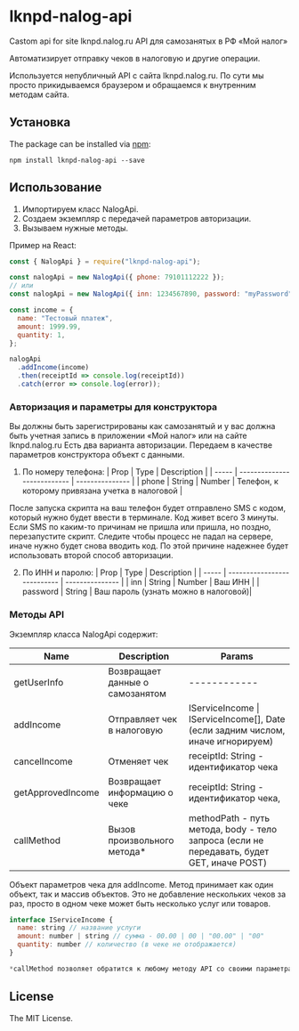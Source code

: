 # lknpd-nalog-api

Castom api for site lknpd.nalog.ru
API для самозанятых в РФ «Мой налог»

Автоматизирует отправку чеков в налоговую и другие операции.

Используетcя непубличный API с сайта lknpd.nalog.ru. По сути мы просто прикидываемся браузером и обращаемся к внутренним методам сайта.

## Установка

The package can be installed via [npm](https://github.com/npm/cli):

```
npm install lknpd-nalog-api --save
```

## Использование

1. Импортируем класс NalogApi.
2. Создаем экземпляр с передачей параметров авторизации.
3. Вызываем нужные методы.

Пример на React:

```js
const { NalogApi } = require("lknpd-nalog-api");

const nalogApi = new NalogApi({ phone: 79101112222 });
// или
const nalogApi = new NalogApi({ inn: 1234567890, password: "myPassword" });

const income = {
  name: "Тестовый платеж",
  amount: 1999.99,
  quantity: 1,
};

nalogApi
  .addIncome(income)
  .then(receiptId => console.log(receiptId))
  .catch(error => console.log(error));
```

### Авторизация и параметры для конструктора

Вы должны быть зарегистрированы как самозанятый и у вас должна быть учетная запись в приложении «Мой налог» или на сайте lknpd.nalog.ru
Есть два варианта авторизации. Передаем в качестве параметров конструктора объект с данными.

1. По номеру телефона:
| Prop  | Type                        | Description     |
| ----- | --------------------------- | --------------- |
| phone | String \| Number | Телефон, к которому привязана учетка в налоговой   |

После запуска скрипта на ваш телефон будет отправлено SMS с кодом, который нужно будет ввести в терминале. Код живет всего 3 минуты. Если SMS по каким-то причинам не пришла или пришла, но поздно, перезапустите скрипт. Следите чтобы процесс не падал на сервере, иначе нужно будет снова вводить код. По этой причине надежнее будет использовать второй способ авторизации.

2. По ИНН и паролю:
| Prop  | Type                        | Description     |
| ----- | --------------------------- | --------------- |
| inn   | String \| Number | Ваш ИНН |
| password | String | Ваш пароль (узнать можно в налоговой)|

### Методы API

Экземпляр класса NalogApi содержит:

| Name   | Description  | Params |
| ----------- | --------------- |-----------|
| getUserInfo  | Возвращает данные о самозанятом  | ------------| 
| addIncome   | Отправляет чек в налоговую | IServiceIncome \|  IServiceIncome[], Date (если задним числом, иначе игнорируем) |
| cancelIncome | Отменяет чек | receiptId: String - идентификатор чека |
| getApprovedIncome | Возвращает информацию о чеке | receiptId: String - идентификатор чека, 
| callMethod | Вызов произвольного метода* | methodPath - путь метода, body - тело запроса (если не передавать, будет GET, иначе POST)|

Объект параметров чека для addIncome. Метод принимает как один объект, так и массив объектов. Это не добавление нескольких чеков за раз, просто в одном чеке может быть несколько услуг или товаров.
```js
interface IServiceIncome {
  name: string // название услуги
  amount: number | string // сумма - 00.00 | 00 | "00.00" | "00"
  quantity: number // количество (в чеке не отображается)
}

*callMethod позволяет обратится к любому методу API со своими параметрами. Если необходимо то, чего нет в библиотеке, идем на сайт lknpd.nalog.ru, отлавливаем url запроса при нужных действиях, оттуда берем путь и параметры.

```

## License

The MIT License.